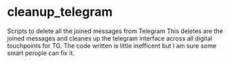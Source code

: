 # cleanup_telegram
Scripts to delete all the joined messages from Telegram
This deletes are the joined messages and cleanes up the telegram interface across all digital touchpoints for TG. The code written is little inefficent but I am sure some smart perople can fix it. 
